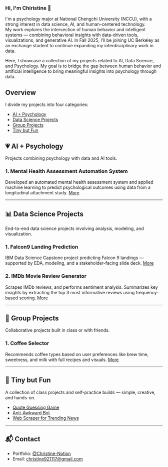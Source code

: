 ### Hi, I'm Chiristine 👋
I'm a psychology major at National Chengchi University (NCCU), with a strong interest in data science, AI, and human-centered technology.  
My work explores the intersection of human behavior and intelligent systems — combining behavioral insights with data-driven tools, visualizations, and generative AI. In Fall 2025, I’ll be joining UC Berkeley as an exchange student to continue expanding my interdisciplinary work in data.

Here, I showcase a collection of my projects related to AI, Data Science, and Psychology. My goal is to bridge the gap between human behavior and artificial intelligence to bring meaningful insights into psychology through data.

## Overview
I divide my projects into four categories:

- [AI + Psychology](#-ai--psychology)
- [Data Science Projects](#-data-science-projects)
- [Group Projects](#-group-projects)
- [Tiny but Fun](#-tiny-but-fun)




## 💗 AI + Psychology
Projects combining psychology with data and AI tools.

###  1. Mental Health Assessment Automation System
Developed an automated mental health assessment system and applied machine learning to predict psychological outcomes using data from a longitudinal attachment study. [More](AI-Psychology/Mental%20Health%20Assessment%20Automation%20System)

---

## 📊 Data Science Projects
End-to-end data science projects involving analysis, modeling, and visualization.

###  1. Falcon9 Landing Prediction 
IBM Data Science Capstone project predicting Falcon 9 landings — supported by EDA, modeling, and a stakeholder-facing slide deck. [More](Data-Science-Projects/SpaceX)

###  2. IMDb Movie Review Generator
Scrapes IMDb reviews, and performs sentiment analysis.
Summarizes key insights by extracting the top 3 most informative reviews using frequency-based scoring. [More](#)

---

## 🤝 Group Projects
Collaborative projects built in class or with friends.

### 1. Coffee Selector
Recommends coffee types based on user preferences like brew time, sweetness, and milk with full recipes and visuals.  [More](#)

---

## 🎈 Tiny but Fun 
A collection of class projects and self-practice builds — simple, creative, and hands-on.

- [Quote Guessing Game](Tiny%20but%20Fun/Quote_Guessing_Game.ipynb)
- [Anti-Awkward Bot](Tiny%20but%20Fun/Anti-Awkward%20Bot.ipynb)
- [Web Scraper for Trending News](Tiny%20but%20Fun/Web_Scraper_for_Trending_News.ipynb)

---

## 📬 Contact
- Portfolio: [@Christine-Notion](https://tidal-oval-da2.notion.site/Hi-I-m-Chiao-Chieh-Deng-1c323cab8111808e8afffbc7d5552a83)
- Email: christine921117@gmail.com
